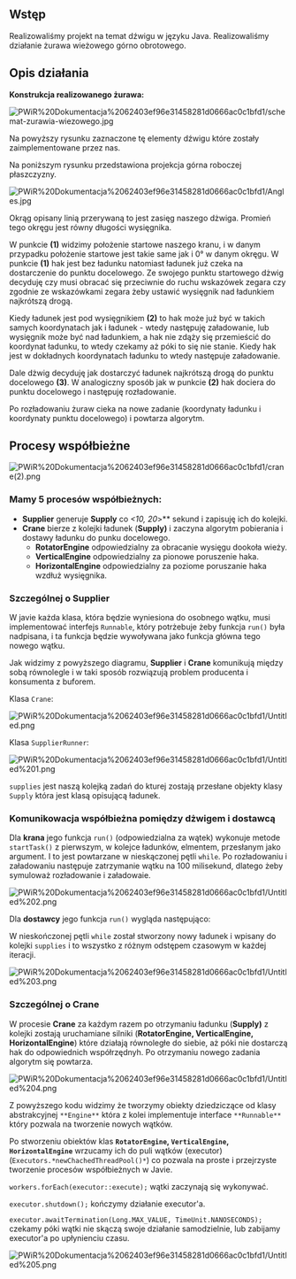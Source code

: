 ## Wstęp

Realizowaliśmy projekt na temat dźwigu w języku Java. Realizowaliśmy działanie żurawa wieżowego górno obrotowego.

## Opis działania

**Konstrukcja realizowanego żurawa:**

![PWiR%20Dokumentacja%2062403ef96e31458281d0666ac0c1bfd1/schemat-zurawia-wiezowego.jpg](PWiR%20Dokumentacja%2062403ef96e31458281d0666ac0c1bfd1/schemat-zurawia-wiezowego.jpg)

Na powyższy rysunku zaznaczone tę elementy dźwigu które zostały zaimplementowane przez nas.

Na poniższym rysunku przedstawiona projekcja górna roboczej płaszczyzny.

![PWiR%20Dokumentacja%2062403ef96e31458281d0666ac0c1bfd1/Angles.jpg](PWiR%20Dokumentacja%2062403ef96e31458281d0666ac0c1bfd1/Angles.jpg)

Okrąg opisany linią przerywaną to jest zasięg naszego dżwiga. Promień tego okręgu jest równy długości wysięgnika. 

W punkcie **(1)** widzimy położenie startowe naszego kranu, i w danym przypadku położenie startowe jest takie same jak i 0° w danym okręgu. W punkcie **(1)** hak jest bez ładunku natomiast ładunek już czeka na dostarczenie do punktu docelowego.  Ze swojego punktu startowego dżwig decyduję czy musi obracać się przeciwnie do ruchu wskazówek zegara czy zgodnie ze wskazówkami zegara żeby ustawić wysięgnik nad ładunkiem najkrótszą drogą. 

Kiedy ładunek jest pod wysięgnikiem **(2)** to hak może już być w takich samych koordynatach jak i ładunek - wtedy następuję załadowanie, lub wysięgnik może być nad ładunkiem, a hak nie zdąży się przemieścić do koordynat ładunku, to wtedy czekamy aż póki to się nie stanie. Kiedy hak jest w dokładnych koordynatach ładunku to wtedy następuje załadowanie. 

Dale dżwig decyduję jak dostarczyć ładunek najkrótszą drogą do punktu docelowego **(3)**. W analogiczny sposób jak w punkcie **(2)** hak dociera do punktu docelowego i następuję rozładowanie. 

Po rozładowaniu żuraw cieka na nowe zadanie (koordynaty ładunku i koordynaty punktu docelowego) i powtarza algorytm. 

## Procesy współbieżne

![PWiR%20Dokumentacja%2062403ef96e31458281d0666ac0c1bfd1/crane(2).png](PWiR%20Dokumentacja%2062403ef96e31458281d0666ac0c1bfd1/crane(2).png)

### Mamy 5 procesów współbieżnych:

- **Supplier** generuje **Supply** co **<10*, 20*>** sekund i zapisuję ich do kolejki.
- **Crane** bierze z kolejki ładunek (**Supply)** i zaczyna algorytm pobierania i dostawy ładunku do punku docelowego.
    - **RotatorEngine** odpowiedzialny za obracanie wysięgu dookoła wieży.
    - **VerticalEngine** odpowiedzialny za pionowe poruszenie haka.
    - **HorizontalEngine** odpowiedzialny za poziome poruszanie haka wzdłuż wysięgnika.

### Szczególnej o Supplier

W javie każda klasa, która będzie wyniesiona do osobnego wątku, musi implementować interfejs `Runnable`, który potrżebuje żeby funkcja `run()` była nadpisana, i ta funkcja będzie wywoływana jako funkcja główna tego nowego wątku.

Jak widzimy z powyższego diagramu, **Supplier** i **Crane**  komunikują między sobą równolegle i w taki sposób rozwiązują problem producenta i konsumenta z buforem. 

Klasa `Crane`:

 

![PWiR%20Dokumentacja%2062403ef96e31458281d0666ac0c1bfd1/Untitled.png](PWiR%20Dokumentacja%2062403ef96e31458281d0666ac0c1bfd1/Untitled.png)

Klasa `SupplierRunner`:

![PWiR%20Dokumentacja%2062403ef96e31458281d0666ac0c1bfd1/Untitled%201.png](PWiR%20Dokumentacja%2062403ef96e31458281d0666ac0c1bfd1/Untitled%201.png)

`supplies` jest naszą kolejką zadań do kturej zostają przesłane objekty klasy `Supply` która jest klasą opisującą ładunek. 

### Komunikowacja współbieżna pomiędzy dżwigem i dostawcą

Dla **krana** jego funkcja `run()` (odpowiedzialna za wątek) wykonuje metode `startTask()` z pierwszym, w kolejce ładunków, elmentem, przesłanym jako argument. I to jest powtarzane w nieskączonej pętli `while`. Po rozładowaniu i załadowaniu następuje zatrzymanie wątku na 100 milisekund, dlatego żeby symuloważ rozładowanie i załadowaie.

![PWiR%20Dokumentacja%2062403ef96e31458281d0666ac0c1bfd1/Untitled%202.png](PWiR%20Dokumentacja%2062403ef96e31458281d0666ac0c1bfd1/Untitled%202.png)

Dla **dostawcy** jego funkcja `run()` wygląda następująco:

W nieskończonej pętli `while` został stworzony nowy ładunek i wpisany do kolejki `supplies` i to wszystko z różnym odstępem czasowym w każdej iteracji.

![PWiR%20Dokumentacja%2062403ef96e31458281d0666ac0c1bfd1/Untitled%203.png](PWiR%20Dokumentacja%2062403ef96e31458281d0666ac0c1bfd1/Untitled%203.png)

### Szczególnej o **Crane**

W procesie **Crane** za każdym razem po otrzymaniu ładunku (**Supply)** z kolejki zostają uruchamiane silniki (**RotatorEngine, VerticalEngine, HorizontalEngine**) które działają równoległe do siebie, aż póki nie dostarczą hak do odpowiednich współrzędnyh. Po otrzymaniu nowego zadania algorytm się powtarza. 

![PWiR%20Dokumentacja%2062403ef96e31458281d0666ac0c1bfd1/Untitled%204.png](PWiR%20Dokumentacja%2062403ef96e31458281d0666ac0c1bfd1/Untitled%204.png)

Z powyższego kodu widzimy że tworzymy obiekty dziedziczące od klasy abstrakcyjnej `**Engine**`  która z kolei implementuje interface `**Runnable**` który pozwala na tworzenie nowych wątków.

Po stworzeniu obiektów klas **`RotatorEngine`, `VerticalEngine`, `HorizontalEngine`** wrzucamy ich do puli wątków (executor) (`Executors.*newChachedThreadPool()*`) co pozwala na proste i przejrzyste tworzenie procesów współbieżnych w Javie. 

`workers.forEach(executor::execute);` wątki zaczynają się wykonywać. 

`executor.shutdown();` kończymy działanie executor'a.

`executor.awaitTermination(Long.MAX_VALUE, TimeUnit.NANOSECONDS);` czekamy póki wątki nie skączą swoje działanie samodzielnie, lub zabijamy executor'a po upłynienciu czasu. 

![PWiR%20Dokumentacja%2062403ef96e31458281d0666ac0c1bfd1/Untitled%205.png](PWiR%20Dokumentacja%2062403ef96e31458281d0666ac0c1bfd1/Untitled%205.png)
